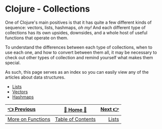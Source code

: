 # Clojure - Collections
One of Clojure's main positives is that it has quite a few different kinds of sequence:
vectors, lists, hashmaps, *oh my!* And each different type of collections has its
 own upsides, downsides, and a whole host of useful functions that operate on them.

To understand the differences between each type of collections, when to use each
 one, and how to convert between them all, it may be necessary to check out other
  types of collection and remind yourself what makes them special.

As such, this page serves as an index so you can easily view any of the articles
about data structures.

* [Lists](Clojure-Lists)
* [Vectors](Clojure-Vectors)
* [Hashmaps](Clojure-Hashmaps)

| [:point_left: Previous](Clojure-Functions) | [:book: Home :book:](Clojure) | [Next :point_right:](Clojure-Lists)|
|:---|:---:|----:|
| [More on Functions](Clojure-Functions) | [Table of Contents](Clojure) | [Lists](Clojure-Lists)|
